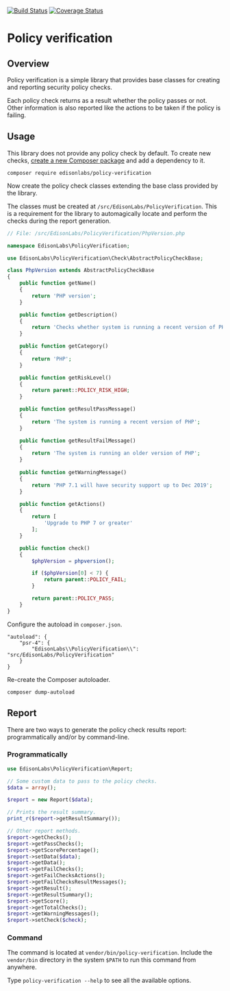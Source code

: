 [![Build Status](https://travis-ci.com/EdisonLabs/policy-verification.svg?branch=1.x)](https://travis-ci.com/EdisonLabs/policy-verification)
[![Coverage Status](https://coveralls.io/repos/github/EdisonLabs/policy-verification/badge.svg?branch=1.x)](https://coveralls.io/github/EdisonLabs/policy-verification?branch=1.x)

# Policy verification

## Overview
Policy verification is a simple library that provides base classes for creating and reporting security policy checks.

Each policy check returns as a result whether the policy passes or not.
Other information is also reported like the actions to be taken if the policy is failing.

## Usage
This library does not provide any policy check by default. To create new checks, [create a new Composer package](https://getcomposer.org/doc/01-basic-usage.md) and add a dependency to it.

```
composer require edisonlabs/policy-verification
```

Now create the policy check classes extending the base class provided by the library.

The classes must be created at `/src/EdisonLabs/PolicyVerification`.
This is a requirement for the library to automagically locate and perform the checks during the report generation.

```php
// File: /src/EdisonLabs/PolicyVerification/PhpVersion.php

namespace EdisonLabs\PolicyVerification;

use EdisonLabs\PolicyVerification\Check\AbstractPolicyCheckBase;

class PhpVersion extends AbstractPolicyCheckBase
{
    public function getName()
    {
        return 'PHP version';
    }

    public function getDescription()
    {
        return 'Checks whether system is running a recent version of PHP';
    }

    public function getCategory()
    {
        return 'PHP';
    }

    public function getRiskLevel()
    {
        return parent::POLICY_RISK_HIGH;
    }

    public function getResultPassMessage()
    {
        return 'The system is running a recent version of PHP';
    }

    public function getResultFailMessage()
    {
        return 'The system is running an older version of PHP';
    }
    
    public function getWarningMessage()
    {
        return 'PHP 7.1 will have security support up to Dec 2019';
    }

    public function getActions()
    {
        return [
            'Upgrade to PHP 7 or greater'
        ];
    }

    public function check()
    {
        $phpVersion = phpversion();

        if ($phpVersion[0] < 7) {
            return parent::POLICY_FAIL;
        }

        return parent::POLICY_PASS;
    }
}
```

Configure the autoload in `composer.json`.
```
"autoload": {
    "psr-4": {
        "EdisonLabs\\PolicyVerification\\": "src/EdisonLabs/PolicyVerification"
    }
}
```

Re-create the Composer autoloader.
```
composer dump-autoload
```

## Report

There are two ways to generate the policy check results report: programmatically and/or by command-line.

### Programmatically
```php
use EdisonLabs\PolicyVerification\Report;

// Some custom data to pass to the policy checks.
$data = array();

$report = new Report($data);

// Prints the result summary.
print_r($report->getResultSummary());

// Other report methods.
$report->getChecks();
$report->getPassChecks();
$report->getScorePercentage();
$report->setData($data);
$report->getData();
$report->getFailChecks();
$report->getFailChecksActions();
$report->getFailChecksResultMessages();
$report->getResult();
$report->getResultSummary();
$report->getScore();
$report->getTotalChecks();
$report->getWarningMessages();
$report->setCheck($check);
```

### Command
The command is located at `vendor/bin/policy-verification`. Include the `vendor/bin` directory in the system `$PATH` to run this command from anywhere.

Type `policy-verification --help` to see all the available options.
